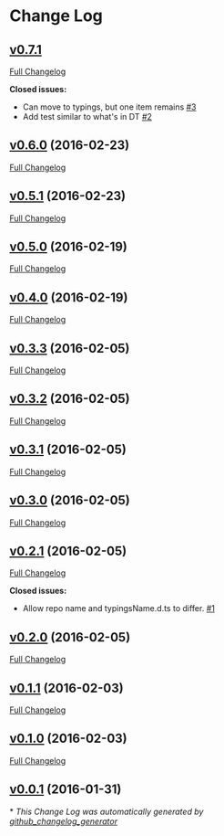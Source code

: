 # Change Log

## [v0.7.1](https://github.com/unional/generator-typings/tree/HEAD)

[Full Changelog](https://github.com/unional/generator-typings/compare/v0.6.0...HEAD)

**Closed issues:**

- Can move to typings, but one item remains [\#3](https://github.com/unional/generator-typings/issues/3)
- Add test similar to what's in DT [\#2](https://github.com/unional/generator-typings/issues/2)

## [v0.6.0](https://github.com/unional/generator-typings/tree/v0.6.0) (2016-02-23)
[Full Changelog](https://github.com/unional/generator-typings/compare/v0.5.1...v0.6.0)

## [v0.5.1](https://github.com/unional/generator-typings/tree/v0.5.1) (2016-02-23)
[Full Changelog](https://github.com/unional/generator-typings/compare/v0.5.0...v0.5.1)

## [v0.5.0](https://github.com/unional/generator-typings/tree/v0.5.0) (2016-02-19)
[Full Changelog](https://github.com/unional/generator-typings/compare/v0.4.0...v0.5.0)

## [v0.4.0](https://github.com/unional/generator-typings/tree/v0.4.0) (2016-02-19)
[Full Changelog](https://github.com/unional/generator-typings/compare/v0.3.3...v0.4.0)

## [v0.3.3](https://github.com/unional/generator-typings/tree/v0.3.3) (2016-02-05)
[Full Changelog](https://github.com/unional/generator-typings/compare/v0.3.2...v0.3.3)

## [v0.3.2](https://github.com/unional/generator-typings/tree/v0.3.2) (2016-02-05)
[Full Changelog](https://github.com/unional/generator-typings/compare/v0.3.1...v0.3.2)

## [v0.3.1](https://github.com/unional/generator-typings/tree/v0.3.1) (2016-02-05)
[Full Changelog](https://github.com/unional/generator-typings/compare/v0.3.0...v0.3.1)

## [v0.3.0](https://github.com/unional/generator-typings/tree/v0.3.0) (2016-02-05)
[Full Changelog](https://github.com/unional/generator-typings/compare/v0.2.1...v0.3.0)

## [v0.2.1](https://github.com/unional/generator-typings/tree/v0.2.1) (2016-02-05)
[Full Changelog](https://github.com/unional/generator-typings/compare/v0.2.0...v0.2.1)

**Closed issues:**

- Allow repo name and typingsName.d.ts to differ. [\#1](https://github.com/unional/generator-typings/issues/1)

## [v0.2.0](https://github.com/unional/generator-typings/tree/v0.2.0) (2016-02-05)
[Full Changelog](https://github.com/unional/generator-typings/compare/v0.1.1...v0.2.0)

## [v0.1.1](https://github.com/unional/generator-typings/tree/v0.1.1) (2016-02-03)
[Full Changelog](https://github.com/unional/generator-typings/compare/v0.1.0...v0.1.1)

## [v0.1.0](https://github.com/unional/generator-typings/tree/v0.1.0) (2016-02-03)
[Full Changelog](https://github.com/unional/generator-typings/compare/v0.0.1...v0.1.0)

## [v0.0.1](https://github.com/unional/generator-typings/tree/v0.0.1) (2016-01-31)


\* *This Change Log was automatically generated by [github_changelog_generator](https://github.com/skywinder/Github-Changelog-Generator)*